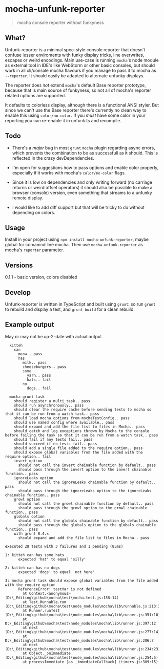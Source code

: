 # mocha-unfunk-reporter

> mocha console reporter without funkyness

## What?

Unfunk-reporter is a minimal spec-style console reporter that doesn't confuse lesser enviroments with funky display tricks, line overwrites, escapes or weird encodings. Main use-case is running `mocha`'s node module as external tool in IDE's like WebStorm or other basic consoles, but should work in all cli/console mocha flavours if you manage to pass it to mocha as `--reporter`. It should easily be adapted to alternate unfunky displays.

The reporter does *not* extend `mocha`'s default Base reporter prototype, because that is main source of funkyness, so not all of mocha's reporter related options are supported.

It defaults to colorless display, although there is a functional ANSI styler. But since we can't use the Base reporter there's currently no clean way to enable this using `color/no-color`. If you *must* have some color in your reporting you can re-enable it in unfunk.ts and recompile.

## Todo

* There's a *major* bug in most `grunt` `mocha` plugin regarding async errors, which prevents the combination to be as successfull as it should. This is reflected in the crazy devDependencies.

* I'm open for suggestions how to pass options and enable color properly, especially if it works with mocha's `color/no-color` flags.

* Since it is low on dependencies and only writing forward (no carriage returns or weird offset operators) it should also be possible to make a browser (console) version, even something that streams to a unfunky remote display.

* I would like to add diff support but that will be tricky to do without depending on colors.

## Usage

Install in your project using `npm install mocha-unfunk-reporter`, maybe global for comamnd line mocha. Then use `mocha-unfunk-reporter` as mocha's `reporter` parameter.

## Versions

0.1.1 - basic version, colors disabled

## Develop

Unfunk-reporter is written in TypeScript and built using `grunt`: so run `grunt` to rebuild and display a test, and `grunt build` for a clean rebuild.

## Example output

May or may not be up-2-date with actual output.

````
  kitteh
    can
      meow.. pass
      has
        milk.. pass
        cheeseburgers.. pass
        some
          yarn.. pass
          hats.. fail
        no
          dogs.. fail

  mocha grunt task
    should register a multi task.. pass
    should run asynchronously.. pass
    should clear the require cache before sending tests to mocha so that it can be run from a watch task.. pass
    should load mocha options from mochaTestConfig.. pass
    should use named config where available.. pass
    should expand and add the file list to files in Mocha.. pass
    should catch and log exceptions thrown by Mocha to the console before failing the task so that it can be run from a watch task.. pass
    should fail if any tests fail.. pass
    should succeed if no tests fail.. pass
    should add a single file added to the require option.. pass
    should expose global variables from the file added with the require option.. fail
    invert option
      should not call the invert chainable function by default.. pass
      should pass through the invert option to the invert chainable function.. pass
    ignoreLeaks option
      should not call the ignoreLeaks chainable function by default.. pass
      should pass through the ignoreLeaks option to the ignoreLeaks chainable function.. pass
    growl option
      should not call the growl chainable function by default.. pass
      should pass through the growl option to the growl chainable function.. pass
    globals option
      should not call the globals chainable function by default.. pass
      should pass through the globals option to the globals chainable function.. pass
    with grunt 0.4.x
      should expand and add the file list to files in Mocha.. pass

executed 28 tests with 3 failures and 1 pending (85ms)

1: kitteh can has some hats
      expected 'hat' to equal 'silly'

2: kitteh can has no dogs
      expected 'dogs' to equal 'not here'

3: mocha grunt task should expose global variables from the file added with the require option
      ReferenceError: testVar is not defined
        at Context.<anonymous> (D:\_Editing\github\mocha\test\mocha.test.js:188:14)
        at Test.Runnable.run (D:\_Editing\github\mocha\test\node_modules\mocha\lib\runnable.js:213:32)
        at Runner.runTest (D:\_Editing\github\mocha\test\node_modules\mocha\lib\runner.js:351:10)
        at D:\_Editing\github\mocha\test\node_modules\mocha\lib\runner.js:397:12
        at next (D:\_Editing\github\mocha\test\node_modules\mocha\lib\runner.js:277:14)
        at D:\_Editing\github\mocha\test\node_modules\mocha\lib\runner.js:286:7
        at next (D:\_Editing\github\mocha\test\node_modules\mocha\lib\runner.js:234:23)
        at Object._onImmediate (D:\_Editing\github\mocha\test\node_modules\mocha\lib\runner.js:254:5)
        at processImmediate [as _immediateCallback] (timers.js:309:15)
````